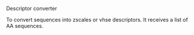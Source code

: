 Descriptor converter

To convert sequences into zscales or vhse descriptors.
It receives a list of AA sequences.
